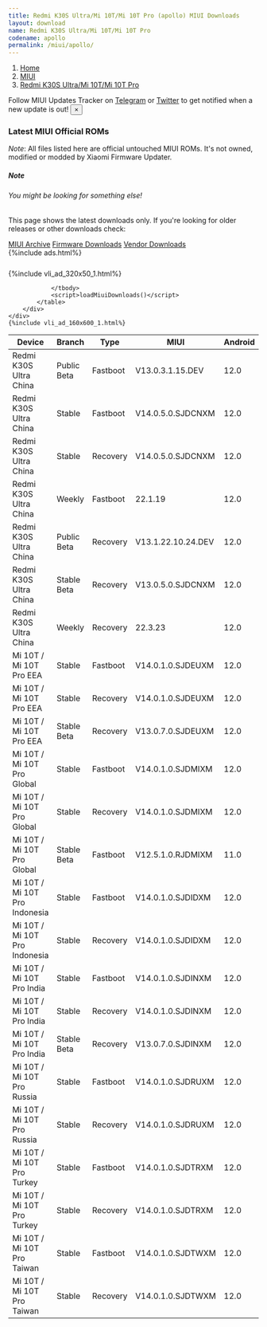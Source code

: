 ```yaml
---
title: Redmi K30S Ultra/Mi 10T/Mi 10T Pro (apollo) MIUI Downloads
layout: download
name: Redmi K30S Ultra/Mi 10T/Mi 10T Pro
codename: apollo
permalink: /miui/apollo/
---
```

<nav aria-label="breadcrumb">
    <ol class="breadcrumb">
        <li class="breadcrumb-item"><a href="/">Home</a></li>
        <li class="breadcrumb-item"><a href="/miui/">MIUI</a></li>
        <li class="breadcrumb-item active" aria-current="page"><a href="/miui/apollo/">Redmi K30S Ultra/Mi 10T/Mi 10T Pro</a></li>
    </ol>
</nav>
<div class="alert alert-primary alert-dismissible fade show" role="alert">
    Follow MIUI Updates Tracker on <a href="https://t.me/MIUIUpdatesTracker" class="alert-link">Telegram</a>
     or <a href="https://twitter.com/MiFwUpdater" class="alert-link">Twitter</a> to get notified when a new update is out!
    <button type="button" class="close" data-dismiss="alert" aria-label="Close">
        <span aria-hidden="true">&times;</span>
    </button>
</div>

### Latest MIUI Official ROMs
*Note*: All files listed here are official untouched MIUI ROMs. It's not owned, modified or modded by Xiaomi Firmware Updater.
<div class="card">
  <div class="card-body">
    <h5 class="card-title">Note</h5>
    <h6 class="card-subtitle mb-2 text-muted">You might be looking for something else!</h6>
    <p class="card-text">This page shows the latest downloads only.
     If you're looking for older releases or other downloads check:</p>
    <a href="/archive/miui/apollo/" class="card-link">MIUI Archive</a>
    <a href="/firmware/apollo/" class="card-link">Firmware Downloads</a>
    <a href="/vendor/apollo/" class="card-link">Vendor Downloads</a>
  </div>
</div>
{%include ads.html%}
<div class="row justify-content-center">
    <div class="col-10">
        <div class="table-responsive-md" style="margin-top: 25px;">
            {%include vli_ad_320x50_1.html%}
            <table id="miui" class="display dt-responsive nowrap compact table table-striped table-hover table-sm">
                <thead class="thead-dark">
                    <tr>
                        <th data-ref="device">Device</th>
                        <th data-ref="branch">Branch</th>
                        <th data-ref="type">Type</th>
                        <th data-ref="miui">MIUI</th>
                        <th data-ref="android">Android</th>
                        <th data-ref="size">Size</th>
                        <th data-ref="size">Date</th>
                        <th data-ref="link">Link</th>
                    </tr>
                </thead>
                <tbody>
                <tr><td>Redmi K30S Ultra China</td><td>Public Beta</td><td>Fastboot</td><td>V13.0.3.1.15.DEV</td><td>12.0</td><td>4.9 GB</td><td>2022-03-08</td><td><a href="/miui/apollo/public beta/V13.0.3.1.15.DEV/">Download</a></td></tr>
<tr><td>Redmi K30S Ultra China</td><td>Stable</td><td>Fastboot</td><td>V14.0.5.0.SJDCNXM</td><td>12.0</td><td>5.3 GB</td><td>2023-03-01</td><td><a href="/miui/apollo/stable/V14.0.5.0.SJDCNXM/">Download</a></td></tr>
<tr><td>Redmi K30S Ultra China</td><td>Stable</td><td>Recovery</td><td>V14.0.5.0.SJDCNXM</td><td>12.0</td><td>4.7 GB</td><td>2023-03-08</td><td><a href="/miui/apollo/stable/V14.0.5.0.SJDCNXM/">Download</a></td></tr>
<tr><td>Redmi K30S Ultra China</td><td>Weekly</td><td>Fastboot</td><td>22.1.19</td><td>12.0</td><td>5.6 GB</td><td>2022-01-19</td><td><a href="/miui/apollo/weekly/22.1.19/">Download</a></td></tr>
<tr><td>Redmi K30S Ultra China</td><td>Public Beta</td><td>Recovery</td><td>V13.1.22.10.24.DEV</td><td>12.0</td><td>4.8 GB</td><td>2022-10-28</td><td><a href="/miui/apollo/public beta/V13.1.22.10.24.DEV/">Download</a></td></tr>
<tr><td>Redmi K30S Ultra China</td><td>Stable Beta</td><td>Recovery</td><td>V13.0.5.0.SJDCNXM</td><td>12.0</td><td>4.6 GB</td><td>2022-06-02</td><td><a href="/miui/apollo/stable beta/V13.0.5.0.SJDCNXM/">Download</a></td></tr>
<tr><td>Redmi K30S Ultra China</td><td>Weekly</td><td>Recovery</td><td>22.3.23</td><td>12.0</td><td>4.8 GB</td><td>2022-03-24</td><td><a href="/miui/apollo/weekly/22.3.23/">Download</a></td></tr>
<tr><td>Mi 10T / Mi 10T Pro EEA</td><td>Stable</td><td>Fastboot</td><td>V14.0.1.0.SJDEUXM</td><td>12.0</td><td>4.9 GB</td><td>2023-03-17</td><td><a href="/miui/apollo/stable/V14.0.1.0.SJDEUXM/">Download</a></td></tr>
<tr><td>Mi 10T / Mi 10T Pro EEA</td><td>Stable</td><td>Recovery</td><td>V14.0.1.0.SJDEUXM</td><td>12.0</td><td>3.5 GB</td><td>2023-03-22</td><td><a href="/miui/apollo/stable/V14.0.1.0.SJDEUXM/">Download</a></td></tr>
<tr><td>Mi 10T / Mi 10T Pro EEA</td><td>Stable Beta</td><td>Recovery</td><td>V13.0.7.0.SJDEUXM</td><td>12.0</td><td>3.4 GB</td><td>2022-06-08</td><td><a href="/miui/apollo/stable beta/V13.0.7.0.SJDEUXM/">Download</a></td></tr>
<tr><td>Mi 10T / Mi 10T Pro Global</td><td>Stable</td><td>Fastboot</td><td>V14.0.1.0.SJDMIXM</td><td>12.0</td><td>5.0 GB</td><td>2023-03-23</td><td><a href="/miui/apollo/stable/V14.0.1.0.SJDMIXM/">Download</a></td></tr>
<tr><td>Mi 10T / Mi 10T Pro Global</td><td>Stable</td><td>Recovery</td><td>V14.0.1.0.SJDMIXM</td><td>12.0</td><td>3.5 GB</td><td>2023-03-31</td><td><a href="/miui/apollo/stable/V14.0.1.0.SJDMIXM/">Download</a></td></tr>
<tr><td>Mi 10T / Mi 10T Pro Global</td><td>Stable Beta</td><td>Fastboot</td><td>V12.5.1.0.RJDMIXM</td><td>11.0</td><td>5.3 GB</td><td>2021-07-08</td><td><a href="/miui/apollo/stable beta/V12.5.1.0.RJDMIXM/">Download</a></td></tr>
<tr><td>Mi 10T / Mi 10T Pro Indonesia</td><td>Stable</td><td>Fastboot</td><td>V14.0.1.0.SJDIDXM</td><td>12.0</td><td>4.5 GB</td><td>2023-04-04</td><td><a href="/miui/apollo/stable/V14.0.1.0.SJDIDXM/">Download</a></td></tr>
<tr><td>Mi 10T / Mi 10T Pro Indonesia</td><td>Stable</td><td>Recovery</td><td>V14.0.1.0.SJDIDXM</td><td>12.0</td><td>3.4 GB</td><td>2023-04-13</td><td><a href="/miui/apollo/stable/V14.0.1.0.SJDIDXM/">Download</a></td></tr>
<tr><td>Mi 10T / Mi 10T Pro India</td><td>Stable</td><td>Fastboot</td><td>V14.0.1.0.SJDINXM</td><td>12.0</td><td>4.2 GB</td><td>2023-05-12</td><td><a href="/miui/apollo/stable/V14.0.1.0.SJDINXM/">Download</a></td></tr>
<tr><td>Mi 10T / Mi 10T Pro India</td><td>Stable</td><td>Recovery</td><td>V14.0.1.0.SJDINXM</td><td>12.0</td><td>3.4 GB</td><td>2023-05-22</td><td><a href="/miui/apollo/stable/V14.0.1.0.SJDINXM/">Download</a></td></tr>
<tr><td>Mi 10T / Mi 10T Pro India</td><td>Stable Beta</td><td>Recovery</td><td>V13.0.7.0.SJDINXM</td><td>12.0</td><td>3.4 GB</td><td>2023-02-09</td><td><a href="/miui/apollo/stable beta/V13.0.7.0.SJDINXM/">Download</a></td></tr>
<tr><td>Mi 10T / Mi 10T Pro Russia</td><td>Stable</td><td>Fastboot</td><td>V14.0.1.0.SJDRUXM</td><td>12.0</td><td>4.6 GB</td><td>2023-03-29</td><td><a href="/miui/apollo/stable/V14.0.1.0.SJDRUXM/">Download</a></td></tr>
<tr><td>Mi 10T / Mi 10T Pro Russia</td><td>Stable</td><td>Recovery</td><td>V14.0.1.0.SJDRUXM</td><td>12.0</td><td>3.4 GB</td><td>2023-04-06</td><td><a href="/miui/apollo/stable/V14.0.1.0.SJDRUXM/">Download</a></td></tr>
<tr><td>Mi 10T / Mi 10T Pro Turkey</td><td>Stable</td><td>Fastboot</td><td>V14.0.1.0.SJDTRXM</td><td>12.0</td><td>4.5 GB</td><td>2023-04-04</td><td><a href="/miui/apollo/stable/V14.0.1.0.SJDTRXM/">Download</a></td></tr>
<tr><td>Mi 10T / Mi 10T Pro Turkey</td><td>Stable</td><td>Recovery</td><td>V14.0.1.0.SJDTRXM</td><td>12.0</td><td>3.4 GB</td><td>2023-04-11</td><td><a href="/miui/apollo/stable/V14.0.1.0.SJDTRXM/">Download</a></td></tr>
<tr><td>Mi 10T / Mi 10T Pro Taiwan</td><td>Stable</td><td>Fastboot</td><td>V14.0.1.0.SJDTWXM</td><td>12.0</td><td>4.3 GB</td><td>2023-04-04</td><td><a href="/miui/apollo/stable/V14.0.1.0.SJDTWXM/">Download</a></td></tr>
<tr><td>Mi 10T / Mi 10T Pro Taiwan</td><td>Stable</td><td>Recovery</td><td>V14.0.1.0.SJDTWXM</td><td>12.0</td><td>3.3 GB</td><td>2023-04-23</td><td><a href="/miui/apollo/stable/V14.0.1.0.SJDTWXM/">Download</a></td></tr>

                </tbody>
                <script>loadMiuiDownloads()</script>
            </table>
        </div>
    </div>
    {%include vli_ad_160x600_1.html%}
</div>
